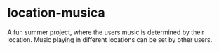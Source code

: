 # location-musica
A fun summer project, where the users music is determined by their location. Music playing in different locations can be set by other users. 
